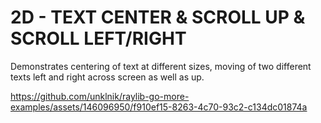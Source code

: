 
# 2D - TEXT CENTER & SCROLL UP & SCROLL LEFT/RIGHT
Demonstrates centering of text at different sizes, moving of two different texts left and right across screen as well as up.

https://github.com/unklnik/raylib-go-more-examples/assets/146096950/f910ef15-8263-4c70-93c2-c134dc01874a
